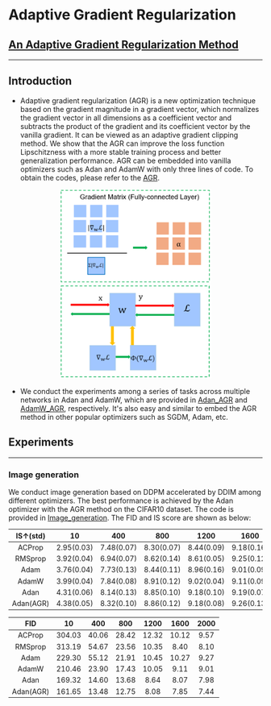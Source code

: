 # Adaptive Gradient Regularization

## [An Adaptive Gradient Regularization Method](https://arxiv.org/abs/2407.16944)

***

## Introduction
* Adaptive gradient regularization (AGR) is a new optimization technique based on the gradient magnitude in a gradient vector, which normalizes the gradient vector in all dimensions as a coefficient vector and subtracts the product of the gradient and its coefficient vector by the vanilla gradient. It can be viewed as an adaptive gradient clipping method. We show that the AGR can improve the loss function Lipschitzness with a more stable training process and better generalization performance. AGR can be embedded into vanilla optimizers such as Adan and AdamW with only three lines of code. To obtain the codes, please refer to the [AGR](https://github.com/hjiang24/AGR-method/blob/master/AGR.py).

<div align="center">
    <img src="https://github.com/hjiang24/AGR-method/blob/master/figures/AGR_1.png" alt="图片1" width="300">
    <img src="https://github.com/hjiang24/AGR-method/blob/master/figures/AGR_2.png" alt="图片2" width="300">
</div>

* We conduct the experiments among a series of tasks across multiple networks in Adan and AdamW, which are provided in [Adan_AGR](https://github.com/hjiang24/AGR-method/blob/master/Adan_AGR.py) and [AdamW_AGR](https://github.com/hjiang24/AGR-method/blob/master/AdamW_AGR.py), respectively. It's also easy and similar to embed the AGR method in other popular optimizers such as SGDM, Adam, etc.

## Experiments
***
### Image generation
We conduct image generation based on DDPM accelerated by DDIM among different optimizers. The best performance is achieved by the Adan optimizer with the AGR method on the CIFAR10 dataset. The code is provided in [Image_generation](https://github.com/hjiang24/AGR-method/edit/master/Image_classification). The FID and IS score are shown as below:

|IS$\uparrow$(std)|  10           |   400        | 800         | 1200        | 1600        | 2000        |
| :-----------: | :-----------: | :----:       |:------:     |:-------:    |:-------:    |:-------:    |
| ACProp        | 2.95(0.03)    |7.48(0.07)    |8.30(0.07)   |8.44(0.09)   |9.18(0.16)   |9.83(0.17)   |
| RMSprop       | 3.92(0.04)    |6.94(0.07)    |8.62(0.14)   |8.61(0.05)   |9.25(0.12)   |9.30(0.06)   |
| Adam          | 3.76(0.04)    |7.73(0.13)    |8.44(0.11)   |8.96(0.16)   |9.01(0.09)   |9.16(0.13)   |
| AdamW         | 3.99(0.04)    |7.84(0.08)    |8.91(0.12)   |9.02(0.04)   |9.11(0.09)   |9.18(0.15)   |
| Adan          | 4.31(0.06)    |8.14(0.13)    |8.85(0.10)   |9.18(0.10)   |9.19(0.07)   |9.22(0.11)   |
| Adan(AGR)     | 4.38(0.05)    |8.32(0.10)    |8.86(0.12)   |9.18(0.08)   |9.26(0.13)   |9.34(0.12)   |


|FID            |  10           |   400        | 800         | 1200        | 1600        | 2000        |
| :-----------: | :-----------: | :----:       |:------:     |:-------:    |:-------:    |:-------:    |
| ACProp        | 304.03        |40.06         |28.42        |12.32        |10.12        |9.57         |
| RMSprop       | 313.19        |54.67         |23.56        |10.35        |8.40         |8.10         |
| Adam          | 229.30        |55.12         |21.91        |10.45        |10.27        |9.27         |
| AdamW         | 210.46        |23.90         |17.43        |10.05        |9.11         |9.01         |
| Adan          | 169.32        |14.60         |13.68        |8.64         |8.07         |7.98         |
| Adan(AGR)     | 161.65        |13.48         |12.75        |8.08         |7.85         |7.44         |
